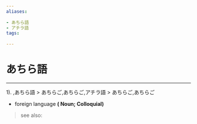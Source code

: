 ```yaml
---
aliases:
    
- あちら語
- アチラ語
tags:
    
---
```


# あちら語
---
1).
,あちら語 > あちらご,あちらご,アチラ語 > あちらご,あちらご

- foreign language
**( Noun; Colloquial)**
> see also: 
            